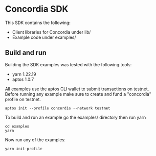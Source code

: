 # Concordia SDK

This SDK contains the following:

* Client libraries for Concordia under lib/
* Example code under examples/

## Build and run

Building the SDK examples was tested with the following tools:

* yarn 1.22.19
* aptos 1.0.7

All examples use the aptos CLI wallet to submit transactions on testnet.
Before running any example make sure to create and fund a "concordia" profile on testnet.

```
aptos init --profile concordia --network testnet
```

To build and run an example go the examples/ directory then run yarn

```
cd examples
yarn
```

Now run any of the examples:

```
yarn init-profile
```
